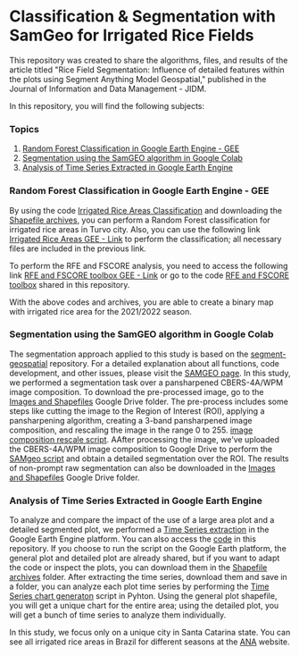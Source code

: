 # Classification & Segmentation with SamGeo for Irrigated Rice Fields

This repository was created to share the algorithms, files, and results of the article titled "Rice Field Segmentation: Influence of detailed features within the plots using Segment Anything Model Geospatial," published in the Journal of Information and Data Management - JIDM.

In this repository, you will find the following subjects:

### Topics

1. [Random Forest Classification in Google Earth Engine - GEE](#random-forest-classification-in-google-earth-engine---gee)
2. [Segmentation using the SamGEO algorithm in Google Colab](#segmentation-using-the-samgeo-algorithm-in-google-colab)
3. [Analysis of Time Series Extracted in Google Earth Engine](#analysis-of-time-series-extracted-in-google-earth-engine)

### Random Forest Classification in Google Earth Engine - GEE

By using the code [Irrigated Rice Areas Classification](RiceAreasClassification.js) and downloading the [Shapefile archives](Shapefiles), you can perform a Random Forest classification for irrigated rice areas in Turvo city. Also, you can use the following link [Irrigated Rice Areas GEE - Link](https://code.earthengine.google.com/2ce75e8e35d500b803a56bdedd2f83b5) to perform the classification; all necessary files are included in the previous link.

To perform the RFE and FSCORE analysis, you need to access the following link [RFE and FSCORE toolbox GEE - Link](https://code.earthengine.google.com/56e7af7a64fbdc0a364cee7b3ec3faa2) or go to the code [RFE and FSCORE toolbox](RFE_FSCORE_toolbox.js) shared in this repository.

With the above codes and archives, you are able to create a binary map with irrigated rice area for the 2021/2022 season.

### Segmentation using the SamGEO algorithm in Google Colab

The segmentation approach applied to this study is based on the [segment-geospatial](https://github.com/opengeos/segment-geospatial) repository. For a detailed explanation about all functions, code development, and other issues, please visit the [SAMGEO page](https://samgeo.gishub.org/).
In this study, we performed a segmentation task over a pansharpened CBERS-4A/WPM image composition. To download the pre-processed image, go to the [Images and Shapefiles](https://drive.google.com/drive/folders/1tRkOSdJ8wUMZbmBNreSMaNqGLGaC_8BZ?usp=sharing) Google Drive folder. The pre-process includes some steps like cutting the image to the Region of Interest (ROI), applying a pansharpening algorithm, creating a 3-band pansharpened image composition, and rescaling the image in the range 0 to 255. [image composition rescale script](rescale_ImageCompositon.py).
AAfter processing the image, we've uploaded the CBERS-4A/WPM image composition to Google Drive to perform the [SAMgeo script](SAMgeo_script.py) and obtain a detailed segmentation over the ROI.
The results of non-prompt raw segmentation can also be downloaded in the [Images and Shapefiles](https://drive.google.com/drive/folders/1tRkOSdJ8wUMZbmBNreSMaNqGLGaC_8BZ?usp=sharing) Google Drive folder.

### Analysis of Time Series Extracted in Google Earth Engine

To analyze and compare the impact of the use of a large area plot and a detailed segmented plot, we performed a [Time Series extraction](https://code.earthengine.google.com/48bebc7a1e0254a66ea848a2d9ef127c) in the Google Earth Engine platform. You can also access the [code](TimeSeriesExtraction.js) in this repository. If you choose to run the script on the Google Earth platform, the general plot and detailed plot are already shared, but if you want to adapt the code or inspect the plots, you can download them in the [Shapefile archives](Shapefiles) folder.
After extracting the time series, download them and save in a folder, you can analyze each plot time series by performing the [Time Series chart generaton](TimeSeriesCharts.py) script in Pyhton. Using the general plot shapefile, you will get a unique chart for the entire area; using the detailed plot, you will get a bunch of time series to analyze them individually.

In this study, we focus only on a unique city in Santa Catarina state. You can see all irrigated rice areas in Brazil for different seasons at the [ANA](https://metadados.snirh.gov.br/geonetwork/srv/api/records/1ac9b37f-0745-44f9-a60b-6a2bd366bbe1) website.
